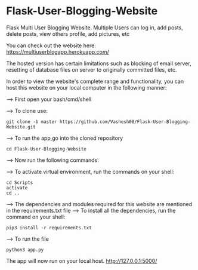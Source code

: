 # Flask-User-Blogging-Website
Flask Multi User Blogging Website. Multiple Users can log in, add posts, delete posts, view others profile, add pictures, etc

You can check out the website here: 
https://multiuserblogapp.herokuapp.com/

The hosted version has certain limitations such as blocking of email server, resetting of database files on server to originally committed files, etc.

In order to view the website's complete range and functionality, you can host this website on your local computer in the following manner:

--> First open your bash/cmd/shell

--> To clone use:
```
git clone -b master https://github.com/Vashesh08/Flask-User-Blogging-Website.git
```

--> To run the app,go into the cloned repository 
```
cd Flask-User-Blogging-Website
```

--> Now run the following commands:

--> To activate virtual environment, run the commands on your shell:
```
cd Scripts
activate
cd ..
```

--> The dependencies and modules required for this website are mentioned in the requirements.txt file
--> To install all the dependencies, run the command on your shell:
```
pip3 install -r requirements.txt
```

--> To run the file 
```
python3 app.py
```

The app will now run on your local host. 
http://127.0.0.1:5000/
